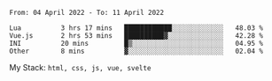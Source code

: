 <!--START_SECTION:waka-->

```text
From: 04 April 2022 - To: 11 April 2022

Lua          3 hrs 17 mins   ████████████░░░░░░░░░░░░░   48.03 %
Vue.js       2 hrs 53 mins   ██████████▓░░░░░░░░░░░░░░   42.28 %
INI          20 mins         █▒░░░░░░░░░░░░░░░░░░░░░░░   04.95 %
Other        8 mins          ▓░░░░░░░░░░░░░░░░░░░░░░░░   02.04 %
```

<!--END_SECTION:waka-->
My Stack: `html, css, js, vue, svelte`
